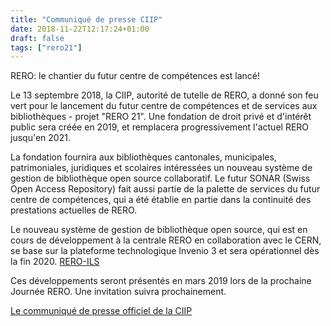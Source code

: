 ```yaml
---
title: "Communiqué de presse CIIP"
date: 2018-11-22T12:17:24+01:00
draft: false
tags: ["rero21"]
---
```

RERO: le chantier du futur centre de compétences est lancé!

Le 13 septembre 2018, la CIIP, autorité de tutelle de RERO, a donné son feu vert pour le lancement du futur centre de compétences et de services aux bibliothèques - projet "RERO 21". Une fondation de droit privé et d'intérêt public sera créée en 2019, et remplacera progressivement l'actuel RERO jusqu'en 2021.

La fondation fournira aux bibliothèques cantonales, municipales, patrimoniales, juridiques et scolaires intéressées un nouveau système de gestion de bibliothèque open source collaboratif. Le futur SONAR (Swiss Open Access Repository) fait aussi partie de la palette de services du futur centre de compétences, qui a été établie en partie dans la continuité des prestations actuelles de RERO.

Le nouveau système de gestion de bibliothèque open source, qui est en cours de développement à la centrale RERO en collaboration avec le CERN, se base sur la plateforme technologique Invenio 3 et sera opérationnel dès la fin 2020. [RERO-ILS](https://ils.test.rero.ch)  

Ces développements seront présentés en mars 2019 lors de la prochaine Journée RERO. Une invitation suivra prochainement.

[Le communiqué de presse officiel de la CIIP](https://www.rero.ch/pdfview.php?section=communique&filename=ciip_communique.pdf)
